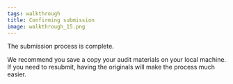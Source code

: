 ```yaml
---
tags: walkthrough
title: Confirming submission
image: walkthrough_15.png
---
```


The submission process is complete.

We recommend you save a copy your audit materials on your local machine. If you need to resubmit, having the originals will make the process much easier.
